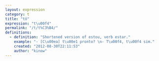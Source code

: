 ```yaml
---
layout: expression
category: t
title: "tô"
expression: "t\u00f4"
permalink: "/t/t%C3%B4/"
definitions:
  - definition: "Shortened version of estou, verb estar."
    example: "- [C\u00ea] t\u00e1 pronto? \n- T\u00f4, t\u00f4 sim."
    created: "2012-08-30T22:11:53"
    author: "kinow"
---
```

